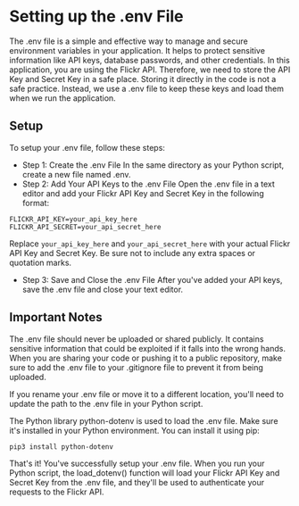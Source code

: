 # Setting up the .env File

The .env file is a simple and effective way to manage and secure environment variables in your application. It helps to protect sensitive information like API keys, database passwords, and other credentials.
In this application, you are using the Flickr API. Therefore, we need to store the API Key and Secret Key in a safe place. Storing it directly in the code is not a safe practice. Instead, we use a .env file to keep these keys and load them when we run the application.

## Setup

To setup your .env file, follow these steps:
- Step 1: Create the .env File
In the same directory as your Python script, create a new file named .env.
- Step 2: Add Your API Keys to the .env File
Open the .env file in a text editor and add your Flickr API Key and Secret Key in the following format:

```makefileCopy code
FLICKR_API_KEY=your_api_key_here
FLICKR_API_SECRET=your_api_secret_here
```

Replace `your_api_key_here` and `your_api_secret_here` with your actual Flickr API Key and Secret Key. Be sure not to include any extra spaces or quotation marks.

- Step 3: Save and Close the .env File
After you've added your API keys, save the .env file and close your text editor.

## Important Notes
The .env file should never be uploaded or shared publicly. It contains sensitive information that could be exploited if it falls into the wrong hands. When you are sharing your code or pushing it to a public repository, make sure to add the .env file to your .gitignore file to prevent it from being uploaded.

If you rename your .env file or move it to a different location, you'll need to update the path to the .env file in your Python script.

The Python library python-dotenv is used to load the .env file. Make sure it's installed in your Python environment. You can install it using pip:
```bashCopy code
pip3 install python-dotenv
```

That's it! You've successfully setup your .env file. When you run your Python script, the load_dotenv() function will load your Flickr API Key and Secret Key from the .env file, and they'll be used to authenticate your requests to the Flickr API.

